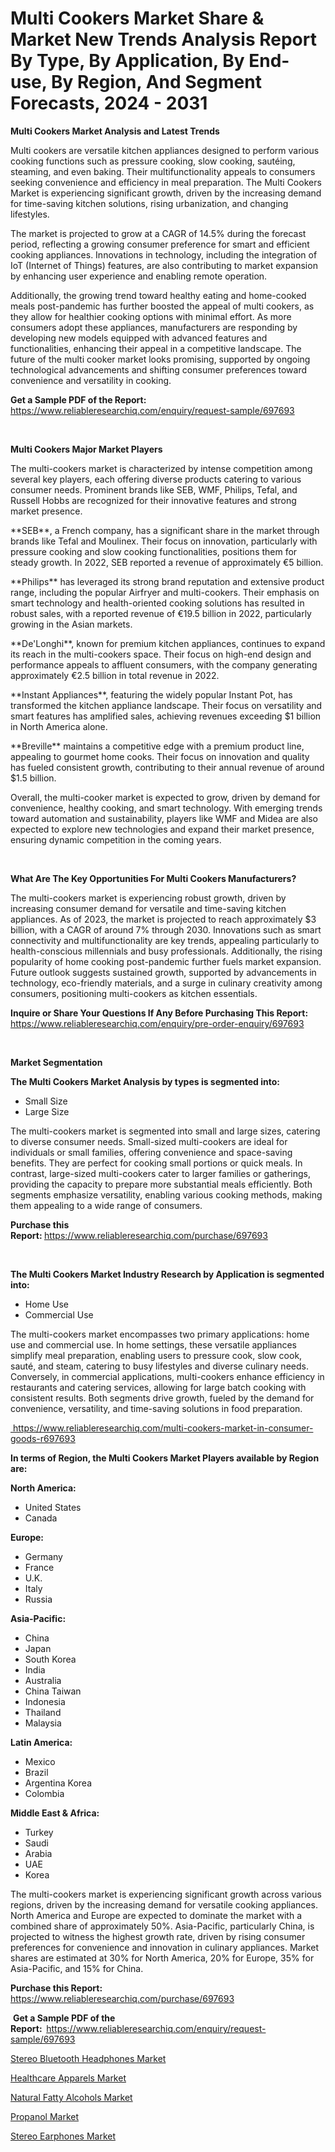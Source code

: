 <p><h1>Multi Cookers Market Share & Market New Trends Analysis Report By Type, By Application, By End-use, By Region, And Segment Forecasts, 2024 - 2031</h1></p><p><strong>Multi Cookers Market Analysis and Latest Trends</strong></p>
<p><p>Multi cookers are versatile kitchen appliances designed to perform various cooking functions such as pressure cooking, slow cooking, sautéing, steaming, and even baking. Their multifunctionality appeals to consumers seeking convenience and efficiency in meal preparation. The Multi Cookers Market is experiencing significant growth, driven by the increasing demand for time-saving kitchen solutions, rising urbanization, and changing lifestyles.</p><p>The market is projected to grow at a CAGR of 14.5% during the forecast period, reflecting a growing consumer preference for smart and efficient cooking appliances. Innovations in technology, including the integration of IoT (Internet of Things) features, are also contributing to market expansion by enhancing user experience and enabling remote operation. </p><p>Additionally, the growing trend toward healthy eating and home-cooked meals post-pandemic has further boosted the appeal of multi cookers, as they allow for healthier cooking options with minimal effort. As more consumers adopt these appliances, manufacturers are responding by developing new models equipped with advanced features and functionalities, enhancing their appeal in a competitive landscape. The future of the multi cooker market looks promising, supported by ongoing technological advancements and shifting consumer preferences toward convenience and versatility in cooking.</p></p>
<p><strong>Get a Sample PDF of the Report:&nbsp;</strong> <a href="https://www.reliableresearchiq.com/enquiry/request-sample/697693?utm_campaign=1106&utm_medium=2&utm_source=Github&utm_content=ia&utm_term=29092024&utm_id=multi-cookers">https://www.reliableresearchiq.com/enquiry/request-sample/697693</a></p>
<p>&nbsp;</p>
<p><strong>Multi Cookers Major Market Players</strong></p>
<p><p>The multi-cookers market is characterized by intense competition among several key players, each offering diverse products catering to various consumer needs. Prominent brands like SEB, WMF, Philips, Tefal, and Russell Hobbs are recognized for their innovative features and strong market presence. </p><p>**SEB**, a French company, has a significant share in the market through brands like Tefal and Moulinex. Their focus on innovation, particularly with pressure cooking and slow cooking functionalities, positions them for steady growth. In 2022, SEB reported a revenue of approximately €5 billion.</p><p>**Philips** has leveraged its strong brand reputation and extensive product range, including the popular Airfryer and multi-cookers. Their emphasis on smart technology and health-oriented cooking solutions has resulted in robust sales, with a reported revenue of €19.5 billion in 2022, particularly growing in the Asian markets.</p><p>**De'Longhi**, known for premium kitchen appliances, continues to expand its reach in the multi-cookers space. Their focus on high-end design and performance appeals to affluent consumers, with the company generating approximately €2.5 billion in total revenue in 2022.</p><p>**Instant Appliances**, featuring the widely popular Instant Pot, has transformed the kitchen appliance landscape. Their focus on versatility and smart features has amplified sales, achieving revenues exceeding $1 billion in North America alone.</p><p>**Breville** maintains a competitive edge with a premium product line, appealing to gourmet home cooks. Their focus on innovation and quality has fueled consistent growth, contributing to their annual revenue of around $1.5 billion.</p><p>Overall, the multi-cooker market is expected to grow, driven by demand for convenience, healthy cooking, and smart technology. With emerging trends toward automation and sustainability, players like WMF and Midea are also expected to explore new technologies and expand their market presence, ensuring dynamic competition in the coming years.</p></p>
<p>&nbsp;</p>
<p><strong>What Are The Key Opportunities For Multi Cookers Manufacturers?</strong></p>
<p><p>The multi-cookers market is experiencing robust growth, driven by increasing consumer demand for versatile and time-saving kitchen appliances. As of 2023, the market is projected to reach approximately $3 billion, with a CAGR of around 7% through 2030. Innovations such as smart connectivity and multifunctionality are key trends, appealing particularly to health-conscious millennials and busy professionals. Additionally, the rising popularity of home cooking post-pandemic further fuels market expansion. Future outlook suggests sustained growth, supported by advancements in technology, eco-friendly materials, and a surge in culinary creativity among consumers, positioning multi-cookers as kitchen essentials.</p></p>
<p><strong>Inquire or Share Your Questions If Any Before Purchasing This Report:</strong> <a href="https://www.reliableresearchiq.com/enquiry/pre-order-enquiry/697693?utm_campaign=1106&utm_medium=2&utm_source=Github&utm_content=ia&utm_term=29092024&utm_id=multi-cookers">https://www.reliableresearchiq.com/enquiry/pre-order-enquiry/697693</a></p>
<p>&nbsp;</p>
<p><strong>Market Segmentation</strong></p>
<p><strong>The Multi Cookers Market Analysis by types is segmented into:</strong></p>
<p><ul><li>Small Size</li><li>Large Size</li></ul></p>
<p><p>The multi-cookers market is segmented into small and large sizes, catering to diverse consumer needs. Small-sized multi-cookers are ideal for individuals or small families, offering convenience and space-saving benefits. They are perfect for cooking small portions or quick meals. In contrast, large-sized multi-cookers cater to larger families or gatherings, providing the capacity to prepare more substantial meals efficiently. Both segments emphasize versatility, enabling various cooking methods, making them appealing to a wide range of consumers.</p></p>
<p><strong>Purchase this Report:&nbsp;</strong><a href="https://www.reliableresearchiq.com/purchase/697693?utm_campaign=1106&utm_medium=2&utm_source=Github&utm_content=ia&utm_term=29092024&utm_id=multi-cookers">https://www.reliableresearchiq.com/purchase/697693</a></p>
<p>&nbsp;</p>
<p><strong>The Multi Cookers Market Industry Research by Application is segmented into:</strong></p>
<p><ul><li>Home Use</li><li>Commercial Use</li></ul></p>
<p><p>The multi-cookers market encompasses two primary applications: home use and commercial use. In home settings, these versatile appliances simplify meal preparation, enabling users to pressure cook, slow cook, sauté, and steam, catering to busy lifestyles and diverse culinary needs. Conversely, in commercial applications, multi-cookers enhance efficiency in restaurants and catering services, allowing for large batch cooking with consistent results. Both segments drive growth, fueled by the demand for convenience, versatility, and time-saving solutions in food preparation.</p></p>
<p><a href="https://www.reliableresearchiq.com/multi-cookers-market-in-consumer-goods-r697693?utm_campaign=1106&utm_medium=2&utm_source=Github&utm_content=ia&utm_term=29092024&utm_id=multi-cookers">&nbsp;https://www.reliableresearchiq.com/multi-cookers-market-in-consumer-goods-r697693</a></p>
<p><strong>In terms of Region, the Multi Cookers Market Players available by Region are:</strong></p>
<p>
    <p> <strong> North America: </strong>
        <ul>
            <li>United States</li>
            <li>Canada</li>
        </ul>
        </p> 
    <p> <strong> Europe: </strong>
        <ul>
            <li>Germany</li>
            <li>France</li>
            <li>U.K.</li>
            <li>Italy</li>
            <li>Russia</li>
        </ul>
        </p> 
    <p> <strong> Asia-Pacific: </strong>
        <ul>
            <li>China</li>
            <li>Japan</li>
            <li>South Korea</li>
            <li>India</li>
            <li>Australia</li>
            <li>China Taiwan</li>
            <li>Indonesia</li>
            <li>Thailand</li>
            <li>Malaysia</li>
        </ul>
        </p> 
    <p> <strong> Latin America: </strong>
        <ul>
            <li>Mexico</li>
            <li>Brazil</li>
            <li>Argentina Korea</li>
            <li>Colombia</li>
        </ul>
        </p> 
    <p> <strong> Middle East & Africa: </strong>
        <ul>
            <li>Turkey</li>
            <li>Saudi</li>
            <li>Arabia</li>
            <li>UAE</li>
            <li>Korea</li>
        </ul>
    </p>
    </p>
<p><p>The multi-cookers market is experiencing significant growth across various regions, driven by the increasing demand for versatile cooking appliances. North America and Europe are expected to dominate the market with a combined share of approximately 50%. Asia-Pacific, particularly China, is projected to witness the highest growth rate, driven by rising consumer preferences for convenience and innovation in culinary appliances. Market shares are estimated at 30% for North America, 20% for Europe, 35% for Asia-Pacific, and 15% for China.</p></p>
<p><strong>Purchase this Report: </strong><a href="https://www.reliableresearchiq.com/purchase/697693?utm_campaign=1106&utm_medium=2&utm_source=Github&utm_content=ia&utm_term=29092024&utm_id=multi-cookers">https://www.reliableresearchiq.com/purchase/697693</a></p>
<p>&nbsp;<strong>Get a Sample PDF of the Report:&nbsp;&nbsp;</strong><a href="https://www.reliableresearchiq.com/enquiry/request-sample/697693?utm_campaign=1106&utm_medium=2&utm_source=Github&utm_content=ia&utm_term=29092024&utm_id=multi-cookers">https://www.reliableresearchiq.com/enquiry/request-sample/697693</a></p>
<p><strong></strong></p>
<p><p><a href="https://issuu.com/reportprime-2/docs/stereo-bluetooth-headphones-market-_c7f9fa7d1782e8?utm_campaign=1106&utm_medium=2&utm_source=Github&utm_content=ia&utm_term=29092024&utm_id=multi-cookers">Stereo Bluetooth Headphones Market</a></p><p><a href="https://github.com/bo24bogard/Market-Research-Report-List-1/blob/main/healthcare-apparels-market.md?utm_campaign=1106&utm_medium=2&utm_source=Github&utm_content=ia&utm_term=29092024&utm_id=multi-cookers">Healthcare Apparels Market</a></p><p><a href="https://www.linkedin.com/pulse/unlocking-growth-potential-market-strategic-analysis-natural-mwc8c?utm_campaign=1106&utm_medium=2&utm_source=Github&utm_content=ia&utm_term=29092024&utm_id=multi-cookers">Natural Fatty Alcohols Market</a></p><p><a href="https://www.linkedin.com/pulse/global-propanol-market-projected-grow-cagr-127-forcasted-period-hohdc?utm_campaign=1106&utm_medium=2&utm_source=Github&utm_content=ia&utm_term=29092024&utm_id=multi-cookers">Propanol Market</a></p><p><a href="https://issuu.com/reportprime-2/docs/stereo-earphones-market-size-2030.p_34a6a21c42147a?utm_campaign=1106&utm_medium=2&utm_source=Github&utm_content=ia&utm_term=29092024&utm_id=multi-cookers">Stereo Earphones Market</a></p></p>